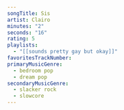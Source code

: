 ```yaml
---
songTitle: Sis
artist: Clairo
minutes: "2"
seconds: "16"
rating: 5
playlists:
  - "[[sounds pretty gay but okay]]"
favoritesTrackNumber:
primaryMusicGenre:
  - bedroom pop
  - dream pop
secondaryMusicGenre:
  - slacker rock
  - slowcore
---
```

